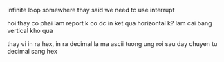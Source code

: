 infinite loop somewhere
thay said we need to use interrupt

hoi thay co phai lam report k
co dc in ket qua horizontal k? lam cai bang vertical kho qua

thay vi in ra hex, in ra decimal la ma ascii tuong ung
roi sau day chuyen tu decimal sang hex